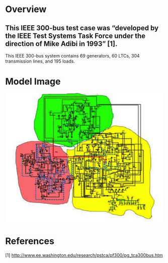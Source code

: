 # Overview
## This IEEE 300-bus test case was “developed by the IEEE Test Systems Task Force under the direction of Mike Adibi in 1993” [1].

This IEEE 300-bus system contains 69 generators, 60 LTCs, 304 transmission lines, and 195 loads.

# Model Image
![Model Image](assets/ieee300.png)

# References
[1] http://www.ee.washington.edu/research/pstca/pf300/pg_tca300bus.htm

